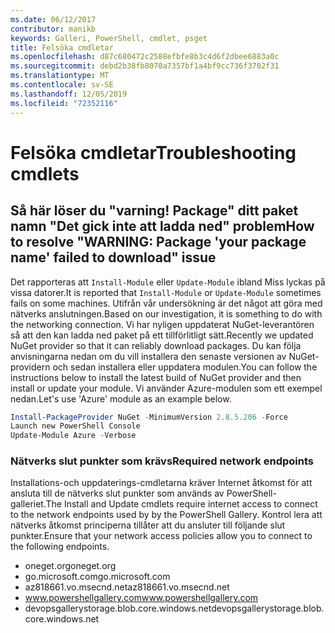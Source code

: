 ```yaml
---
ms.date: 06/12/2017
contributor: manikb
keywords: Galleri, PowerShell, cmdlet, psget
title: Felsöka cmdletar
ms.openlocfilehash: d87c680472c2588efbfe8b3c4d6f2dbee6883a0c
ms.sourcegitcommit: debd2b38fb8070a7357bf1a4bf9cc736f3702f31
ms.translationtype: MT
ms.contentlocale: sv-SE
ms.lasthandoff: 12/05/2019
ms.locfileid: "72352116"
---
```

# <a name="troubleshooting-cmdlets"></a><span data-ttu-id="77f40-103">Felsöka cmdletar</span><span class="sxs-lookup"><span data-stu-id="77f40-103">Troubleshooting cmdlets</span></span>

## <a name="how-to-resolve-warning-package-your-package-name-failed-to-download-issue"></a><span data-ttu-id="77f40-104">Så här löser du "varning! Package" ditt paket namn "Det gick inte att ladda ned" problem</span><span class="sxs-lookup"><span data-stu-id="77f40-104">How to resolve "WARNING: Package 'your package name' failed to download" issue</span></span>

<span data-ttu-id="77f40-105">Det rapporteras att `Install-Module` eller `Update-Module` ibland Miss lyckas på vissa datorer.</span><span class="sxs-lookup"><span data-stu-id="77f40-105">It is reported that `Install-Module` or `Update-Module` sometimes fails on some machines.</span></span> <span data-ttu-id="77f40-106">Utifrån vår undersökning är det något att göra med nätverks anslutningen.</span><span class="sxs-lookup"><span data-stu-id="77f40-106">Based on our investigation, it is something to do with the networking connection.</span></span> <span data-ttu-id="77f40-107">Vi har nyligen uppdaterat NuGet-leverantören så att den kan ladda ned paket på ett tillförlitligt sätt.</span><span class="sxs-lookup"><span data-stu-id="77f40-107">Recently we updated NuGet provider so that it can reliably download packages.</span></span> <span data-ttu-id="77f40-108">Du kan följa anvisningarna nedan om du vill installera den senaste versionen av NuGet-providern och sedan installera eller uppdatera modulen.</span><span class="sxs-lookup"><span data-stu-id="77f40-108">You can follow the instructions below to install the latest build of NuGet provider and then install or update your module.</span></span> <span data-ttu-id="77f40-109">Vi använder Azure-modulen som ett exempel nedan.</span><span class="sxs-lookup"><span data-stu-id="77f40-109">Let's use 'Azure' module as an example below.</span></span>

```powershell
Install-PackageProvider NuGet -MinimumVersion 2.8.5.206 -Force
Launch new PowerShell Console
Update-Module Azure -Verbose
```

### <a name="required-network-endpoints"></a><span data-ttu-id="77f40-110">Nätverks slut punkter som krävs</span><span class="sxs-lookup"><span data-stu-id="77f40-110">Required network endpoints</span></span>

<span data-ttu-id="77f40-111">Installations-och uppdaterings-cmdletarna kräver Internet åtkomst för att ansluta till de nätverks slut punkter som används av PowerShell-galleriet.</span><span class="sxs-lookup"><span data-stu-id="77f40-111">The Install and Update cmdlets require internet access to connect to the network endpoints used by by the PowerShell Gallery.</span></span> <span data-ttu-id="77f40-112">Kontrol lera att nätverks åtkomst principerna tillåter att du ansluter till följande slut punkter.</span><span class="sxs-lookup"><span data-stu-id="77f40-112">Ensure that your network access policies allow you to connect to the following endpoints.</span></span>

- <span data-ttu-id="77f40-113">oneget.org</span><span class="sxs-lookup"><span data-stu-id="77f40-113">oneget.org</span></span>
- <span data-ttu-id="77f40-114">go.microsoft.com</span><span class="sxs-lookup"><span data-stu-id="77f40-114">go.microsoft.com</span></span>
- <span data-ttu-id="77f40-115">az818661.vo.msecnd.net</span><span class="sxs-lookup"><span data-stu-id="77f40-115">az818661.vo.msecnd.net</span></span>
- <span data-ttu-id="77f40-116">www.powershellgallery.com</span><span class="sxs-lookup"><span data-stu-id="77f40-116">www.powershellgallery.com</span></span>
- <span data-ttu-id="77f40-117">devopsgallerystorage.blob.core.windows.net</span><span class="sxs-lookup"><span data-stu-id="77f40-117">devopsgallerystorage.blob.core.windows.net</span></span>
